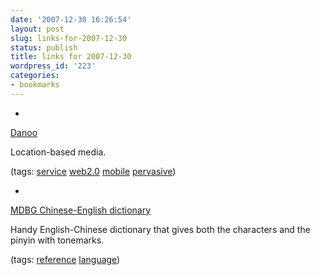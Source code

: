 ```yaml
---
date: '2007-12-30 16:26:54'
layout: post
slug: links-for-2007-12-30
status: publish
title: links for 2007-12-30
wordpress_id: '223'
categories:
- bookmarks
---
```



	
  *
		

[Danoo](http://www.danoospot.tv/login.php)


		

Location-based media.


		

(tags: [service](http://del.icio.us/eob/service) [web2.0](http://del.icio.us/eob/web2.0) [mobile](http://del.icio.us/eob/mobile) [pervasive](http://del.icio.us/eob/pervasive))


	

	
  *
		

[MDBG Chinese-English dictionary](http://www.mdbg.net/chindict/chindict.php)


		

Handy English-Chinese dictionary that gives both the characters and the pinyin with tonemarks.


		

(tags: [reference](http://del.icio.us/eob/reference) [language](http://del.icio.us/eob/language))


	



